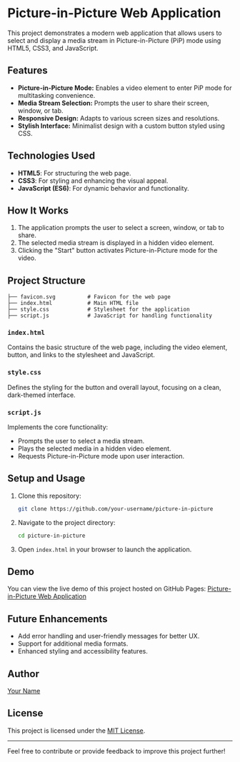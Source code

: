 # Picture-in-Picture Web Application

This project demonstrates a modern web application that allows users to select and display a media stream in Picture-in-Picture (PiP) mode using HTML5, CSS3, and JavaScript.

## Features

- **Picture-in-Picture Mode:** Enables a video element to enter PiP mode for multitasking convenience.
- **Media Stream Selection:** Prompts the user to share their screen, window, or tab.
- **Responsive Design:** Adapts to various screen sizes and resolutions.
- **Stylish Interface:** Minimalist design with a custom button styled using CSS.

## Technologies Used

- **HTML5**: For structuring the web page.
- **CSS3**: For styling and enhancing the visual appeal.
- **JavaScript (ES6)**: For dynamic behavior and functionality.

## How It Works

1. The application prompts the user to select a screen, window, or tab to share.
2. The selected media stream is displayed in a hidden video element.
3. Clicking the "Start" button activates Picture-in-Picture mode for the video.

## Project Structure

```
├── favicon.svg          # Favicon for the web page
├── index.html           # Main HTML file
├── style.css            # Stylesheet for the application
├── script.js            # JavaScript for handling functionality
```

### `index.html`

Contains the basic structure of the web page, including the video element, button, and links to the stylesheet and JavaScript.

### `style.css`

Defines the styling for the button and overall layout, focusing on a clean, dark-themed interface.

### `script.js`

Implements the core functionality:

- Prompts the user to select a media stream.
- Plays the selected media in a hidden video element.
- Requests Picture-in-Picture mode upon user interaction.

## Setup and Usage

1. Clone this repository:

   ```bash
   git clone https://github.com/your-username/picture-in-picture
   ```

2. Navigate to the project directory:

   ```bash
   cd picture-in-picture
   ```

3. Open `index.html` in your browser to launch the application.

## Demo

You can view the live demo of this project hosted on GitHub Pages:
[Picture-in-Picture Web Application](https://neendudev.github.io/picture-in-picture/)

## Future Enhancements

- Add error handling and user-friendly messages for better UX.
- Support for additional media formats.
- Enhanced styling and accessibility features.

## Author

[Your Name](https://github.com/your-username)

## License

This project is licensed under the [MIT License](./LICENSE).

---

Feel free to contribute or provide feedback to improve this project further!
